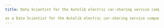 ```yaml
---
title: Data Scientist for the Autolib electric car-sharing service company to investigate a claim about the blue cars from the provided Autolib dataset.

as a Data Scientist for the Autolib electric car-sharing service company to investigate a claim about the blue cars from the provided Autolib dataset.
---
```


